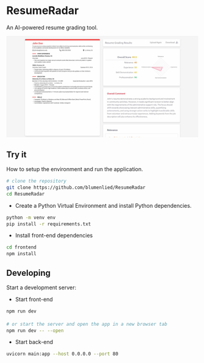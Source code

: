 # ResumeRadar

An AI-powered resume grading tool.

![Sample](sample.jpg)

## Try it

How to setup the environment and run the application.

```bash
# clone the repository
git clone https://github.com/blumenlied/ResumeRadar
cd ResumeRadar
```

- Create a Python Virtual Environment and install Python dependencies.
```bash
python -m venv env
pip install -r requirements.txt
```

- Install front-end dependencies
```bash
cd frontend
npm install
```

## Developing

Start a development server:
- Start front-end
```bash
npm run dev

# or start the server and open the app in a new browser tab
npm run dev -- --open
```

- Start back-end
```bash
uvicorn main:app --host 0.0.0.0 --port 80
```
